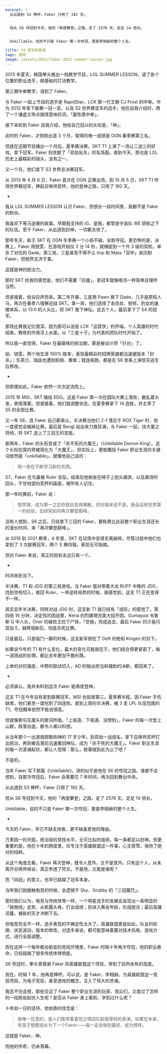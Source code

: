 ```yaml
---
excerpt: |-
  从出道到 S3 捧杯，Faker 只用了 182 天。


  但从 S6 夺冠到今天，他的「再度攀登」之路，走了 2576 天，足足 14 倍长。


  Unkillable，说的不只是 Faker 哪一次夺冠，更是李相赫的整个人生。

title: 14 倍长的旅途
tags: 游戏
image: /assets/2023/faker-2013-summer-lesson.jpg
---
```


2013 年夏天，韩国拳头推出一档教学节目，LOL SUMMER LESSON，请了各个位置的职业选手，做基础的打法教学。

第三期中单教学，请到了 Faker。

与 Faker 一起上节目的选手是 RapidStar，LCK 第一代王朝 CJ Frost 的中单。作为 2012 年拿下联赛一冠一亚，以及 S2 世界赛亚军的选手，他在自我介绍时，用了一个谦虚又带点搞怪意味的词，「最性感中单」。

接下来轮到 Faker 自我介绍，他给自己冠以的头衔是，「神」。

此时的 Faker，才刚刚出道 3 个月，取得的唯一成绩是 OGN 春季赛第三名。

但就在这期节目播出一个月后，夏季赛决赛，SKT T1 上演了一场让二追三的好戏，拿下冠军。Faker 则贡献了「双劫反杀」的名场面。直到今天，那也是 LOL 历史上最精彩的镜头，没有之一。

又一个月，他们拿下 S3 世界总决赛冠军。

从 2013 年 4 月 6 日，Faker 首次在 OGN 正赛出场，到 10 月 5 日，SKT T1 夺得世界赛冠军，捧起召唤师奖杯，他的登神之路，只用了 182 天。

-

我从 LOL SUMMER LESSON 认识 Faker，但很长一段时间里，我都不是 Faker 的粉丝。

我喜欢下等马逆袭的故事。早期我支持的 iG、皇族，都曾是宇宙队 WE 阴影之下的队伍。至于 Faker，从出道到封神，一切都太快了。

那年冬天，新王 SKT 在 OGN 冬季赛一个小局不输，全胜夺冠。更恐怖的是，决赛上，Faker 用锐雯，在游戏开始仅 3 分 14 秒，就捕捉到一个升 3 级的契机，单杀了对位的 Dade。第三局，三星甚至不得不让 Imp 和 Mata「双中」来压制 Faker，但依然无济于事。

这就是神的统治力。

那时 SKT 给我的感觉是，他们不需要「应援」，拿冠军就像喝汤一样简单且理所当然。

但紧接着，低谷应声而来。第二年开春，三星用 Pawn 换下 Dade，几乎是原班人马，再次在春季八强赛迎战 SKT。第一局，他们选择了金克丝、努努、豹女的速推体系，以 13:0 的人头比，将 SKT 推下神坛。这五个人，最后拿下了 S4 的冠军。

那场比赛我记忆很深，因为那可以说是 LCK「运营学」的开端。个人英雄的时代结束，教练的作用浮上水面，以「三星十子」为代表的团队时代开始了。

所以我一直觉得，Faker 在最巅峰的统治期，算是被设计师「针对」了。

劫、锐雯，两个他生涯 100% 胜率，表现最精彩的招牌英雄都迅速被版本「封杀」；乐芙兰、瑞兹也遭到削弱、重做；就连疾跑，都是在 S6 发条上演惊天逃生后修改。

-

但即便如此，Faker 依然一次次逆流而上。

2015 年 MSI，SKT 输给 EDG。这是 Faker 第一次在国际大赛上落败，散乱着头发，表情落寞。但紧接着，他们就调整状态，在夏季赛拿下 14 连胜，并主宰了 S5 的全部比赛。

又一年 S6，连 Faker 自己都承认，半决赛当他们 2-1 落后于 ROX Tiger 时，他一度感觉会输掉比赛。最后是 Bengi 站出来力挽狂澜，与 Faker 一起，扶大厦之将倾，将 SKT 送上了三冠王的宝座。

那两年，Faker 的头衔变成了「杀不死的大魔王」（Unkillable Demon King）。这个头衔在国内常被简化为「大魔王」，但实际上，更能概括 Faker 职业生涯的关键词依然是「unkillable」。就像他自己说的：

> 我一直在不断学习新的东西。

S7，Faker 在鸟巢被 Ruler 击坠。结束后他俯坐在椅子上抱头痛哭，以及离场时回头，不甘地望向奖杯的画面，被所有人记住。

那一年的赛前，Faker 说：

> 按常理，成为第一之后你就会变得懒散，但对我来说不是。我会运用世界第一的经验，去研究如何再次攀登巅峰。

没有人想到，S6 之后，已经拿下三冠的 Faker，要耗费比此前整个职业生涯还长的漫长时间，来「再次攀登巅峰」。

从 2018 到 2021 赛季，4 年里，SKT 在动荡中变得支离破碎。尽管过程中他们也拿到了 3 次联赛冠军，两个 S 赛四强，表现无可指摘。

但对 Faker 来说，真正的目标永远只有一个。

-

时间来到当下。

半决赛，T1 和 JDG 的第三局游戏。当 Faker 面对带着大龙 BUFF 中推的 JDG，找到空档切入，推回 Ruler，一举逆转局势的时候，我感觉到，这支 T1 正在变得不一样。

其实去年半决赛，同样对战 JDG 时，这支新 T1 就已经有「成形」的感觉了。第四局 16 分钟，决定性的团战里，Keria 的烈娜塔完美大招开团，Gumayusi 韦鲁斯 Q 中人头，Oner 的破败王捡下尸体，「空接」完成追击，最后 Faker 的沙皇闪现加 E，越两墙断后，彻底杀死比赛。

只是最后，只差临门一脚的时候，这支新军倒在了 Deft 的枪和 Kingen 的剑下。

如果说今年的 T1 有什么变化，最大的变化可能就在于，他们结合得更紧密了，每一波团战的处理，都比去年更加干脆利落。

上单的对抗强度，中野的联动切入，AD 的输出担当和辅助的决断，都回来了。

-

必须承认，我并未料到这次 Faker 能再度登神。

这支 T1 在今年没有拿到联赛冠军，MSI 也屈居第三。夏季赛半程，因 Faker 手伤缺席，他们甚至一度吃到了四连败。直到上周的半决赛，被 3 支 LPL 队伍包围的 T1，夺冠概率依然不能说很高。

但就像那句无厘头的歌词所唱，「上坂道、下坂道、没想到」，Faker 的每一次登上山巅，跌落谷底，都令人难以料想。

从当年那个一出道就胆敢称神的 17 岁少年，到双劫一战成名，拿下召唤师奖杯打出统治，再到被击落后迅速重回神坛，成为「杀不死的大魔王」。Faker 职业生涯的每一次波澜起伏，都让人觉得：那么，故事就到此为止了吧？

不是的。

当年 Faker 写下那篇《Unkillable》，讲的似乎是他在 S6 的夺冠之路。谁都不会想到，自那次夺冠后，Faker 会需要花 7 年时间，再次回到舞台中央。

从出道到 S3 捧杯，Faker 只用了 182 天。

但从 S6 夺冠到今天，他的「再度攀登」之路，走了 2576 天，足足 14 倍长。

Unkillable，说的不只是 Faker 哪一次夺冠，更是李相赫的整个人生。

-

今天的 Faker，早已不缺支持者，更不缺喜爱他的理由。

万里挑一的天赋，统治级的竞技水平，无可比拟的成绩，每一条都足以封神。但更重要的是，他在十年的跨度里，仅专注于英雄联盟这一件事，心无旁骛，保持了绝对的纯粹。

从这个角度去看，Faker 再次登神，既令人意外，又不是意外。只有这个人，从未离开召唤师峡谷，真正参透了符文。不是他，又能是谁呢？

而「四冠」的意义，也早已超越了冠军本身。

当年我们刚接触电竞的时候，会遗憾于 Sky、Grubby 的「三冠魔咒」。

那时我们以为，电竞与传统体育一样，一个明星选手的发展会呈现出一条明显的「抛物线」走势，从崭露头角，打出成绩；到进入黄金年龄，形成统治；最后英雄迟暮，被新的天才冲刷下去。

但电竞完全不一样，选手表现的不确定性太大了。英雄联盟更是如此，队友的轮换、状态波动，版本的修改，对选手来说，都可能意味着要对技术风格、游戏方式，进行全面调整。

而在这样一个每年都会剧变的竞技环境里，Faker 时隔十年再次夺冠，他的职业寿命，已经超越了很多传统体育明星。

S6 夺冠时，拳头曾感谢 Faker 将英雄联盟这个项目，带到了前所未有的高度。

现在，时隔 7 年，他再度捧杯。可以说，是 Faker，李相赫，为英雄联盟这一竞技项目，为电子竞技，甚至游戏的概念，注入了伟大的灵魂。

我忍不住会想，那些见证了 Faker 整个职业生涯的玩家、观众们，又度过了怎样的一段跌宕起伏人生呢？是否从 Faker 身上看到、学到过什么呢？

十年如一日的坚持，他依靠的信念是：

> 我唯一在意的，是人们能带着喜悦之情回忆起我曾经的表演。如果在未来，有孩子想要成长为下一个Faker——我一定会做到最好，成为榜样。

这就是 Faker，神。

而他的传奇，仍未落幕。